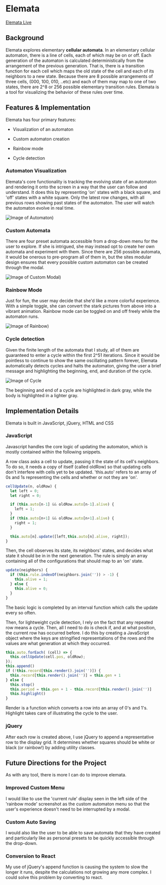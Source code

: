 # Elemata

[Elemata Live][github]

[github]: https://bradyvaughan.github.io/Elemata

## Background

Elemata explores elementary **cellular automata**.  In an elementary cellular automaton, there is a line of cells, each of which may be on or off.  Each generation of the automaton is calculated deterministically from the arrangement of the previous generation.  That is, there is a transition function for each cell which maps the old state of the cell and each of its neighbors to a new state.  Because there are 8 possible arrangements of three cells, (000, 100, 010, ..etc) and each of them may map to one of two states, there are 2^8 or 256 possible elementary transition rules.  Elemata is a tool for visualizing the behavior of these rules over time.

## Features & Implementation

Elemata has four primary features:

- Visualization of an automaton

- Custom automaton creation

- Rainbow mode

- Cycle detection


### Automaton Visualization

Elemata's core functionality is tracking the evolving state of an automaton and rendering it onto the screen in a way that the user can follow and understand.  It does this by representing 'on' states with a black square, and 'off' states with a white square.  Only the latest row changes, with all previous rows showing past states of the automaton.  The user
will watch the automaton evolve in real time.

![Image of Automaton)](shots/core_screen.png)

### Custom Automata

There are four preset automata accessible from a drop-down menu for the user to explore.  If she is intrigued, she may instead opt to create her own automata and experiment with them.  Since there are 256 possible automata, it would be onerous to pre-program all of them in, but the sites modular design ensures that every possible custom automaton can be created through the modal.

![Image of Custom Modal)](shots/custom_auto.png)

### Rainbow Mode

Just for fun, the user may decide that she'd like a more colorful experience.  With a simple toggle, she can convert the stark pictures from above into a vibrant animation.  Rainbow mode can be toggled on and off freely while the automaton runs.

![Image of Rainbow)](shots/rainbow_mode.png)

### Cycle detection

Given the finite length of the automata that I study, all of them are guaranteed to enter a cycle within the first 2^51 iterations.  Since it would be pointless to continue to show the same oscillating pattern forever, Elemata automatically detects cycles and halts the automaton, giving the user a brief message and highlighting the beginning, end, and duration of the cycle.

![Image of Cycle](shots/cycle_shot.png)

The beginning and end of a cycle are highlighted in dark gray, while the body is
highlighted in a lighter gray.

## Implementation Details

Elemata is built in JavaScript, jQuery, HTML and CSS

### JavaScript

Javascript handles the core logic of updating the automaton, which is mostly contained within the following snippets.

A row class asks a cell to update, passing it the state of its cell's neighbors.  To do so, it needs a copy of itself (called oldRow) so that updating cells don't interfere with cells yet to be updated.  'this.auto' refers to an array of 0s and 1s representing the cells and whether or not they are 'on'.

```javascript
cellUpdate(n, oldRow) {
  let left = 0;
  let right = 0;

  if (this.auto[n-1] && oldRow.auto[n-1].alive) {
    left = 1;
  }
  if (this.auto[n+1] && oldRow.auto[n+1].alive) {
    right = 1;
  }

  this.auto[n].update([left,this.auto[n].alive, right]);
}
```

Then, the cell observes its state, its neighbors' states, and decides what state it should be in in the next generation.  The rule is simply an array containing all of the configurations that should map to an 'on' state.

```javascript
update(neighbors) {
  if (this.rule.indexOf(neighbors.join('')) > -1) {
    this.alive = 1;
  } else {
    this.alive = 0;
  }
}
```

The basic logic is completed by an interval function which calls the update every so often.

Then, for lightweight cycle detection, I rely on the fact that any repeated row means a cycle.  Then, all I need to do is check if, and at what position, the current row has occurred before.  I do this by creating a JavaScript object where the keys are stringified representations of the rows and the values are what generation at which they occurred.

```javascript
this.auto.forEach( (cell) => {
  this.cellUpdate(cell.pos, oldRow);
});
this.append()
if (!this.record[this.render().join('')]) {
  this.record[this.render().join('')] = this.gen + 1
} else {
  this.stop()
  this.period = this.gen + 1 - this.record[this.render().join('')]
  this.highlight()
}
```

Render is a function which converts a row into an array of 0's and 1's.  Highlight takes care of illustrating the cycle to the user.

### jQuery

After each row is created above, I use jQuery to append a representative row to the display grid.  It determines whether squares should be white or black (or rainbow!) by adding utility classes.

## Future Directions for the Project

As with any tool, there is more I can do to improve elemata.

###  Improved Custom Menu

I would like to use the 'current rule' display seen in the left side of the 'rainbow mode' screenshot as the custom automaton menu so that the user's experience doesn't need to be interrupted by a modal.

###  Custom Auto Saving

I would also like the user to be able to save automata that they have created and particularly like as personal presets to be quickly accessible through the drop-down.

###  Conversion to React

My use of jQuery's append function is causing the system to slow the longer it runs, despite the calculations not growing any more complex.  I could solve this problem by converting to react.
